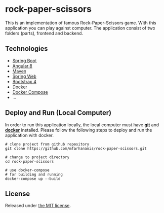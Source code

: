 # rock-paper-scissors
This is an implementation of famous Rock-Paper-Scissors game. With this application you can play against computer. The application consist of two folders (parts), frontend and backend.

## Technologies

* [Spring Boot](http://projects.spring.io/spring-boot/)
* [Angular 8](https://angular.io/)
* [Maven](http://maven.apache.org/)
* [Spring Web](http://spring.io/guides/gs/rest-service/)
* [Bootstrap 4](https://getbootstrap.com/docs/4.0/getting-started/introduction/)
* [Docker](https://www.docker.com/)
* [Docker Compose](https://docs.docker.com/compose/)
* ...

## Deploy and Run (Local Computer)
In order to run this application locally, the local computer must have **[git](https://git-scm.com/downloads)** and **[docker](https://www.docker.com/get-started)** installed. Please follow the following steps to deploy and run the application with docker.

```
# clone project from github repository
git clone https://github.com/mfarhananis/rock-paper-scissors.git

# change to project directory
cd rock-paper-scissors

# use docker-compose
# for building and running
docker-compose up --build

```

## License

Released under [the MIT license](LICENSE).
